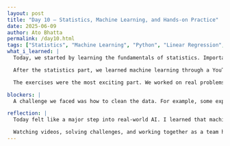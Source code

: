 ```yaml
---
layout: post
title: "Day 10 – Statistics, Machine Learning, and Hands-on Practice"
date: 2025-06-09
author: Ato Bhatta
permalink: /day10.html
tags: ["Statistics", "Machine Learning", "Python", "Linear Regression", "Supervised Learning", "Team Learning"]
what_i_learned: | 
  Today, we started by learning the fundamentals of statistics. Important concepts like variables, input features, and dependent vs. independent variables were introduced. We also looked at the formula `y = mx + b`, which is the base of linear regression and helps explain how machine learning models adjust weights and bias to learn from data.

  After the statistics part, we learned machine learning through a YouTube tutorial. It showed us how supervised learning works by training a computer with labeled data—data that already has answers. We also briefly discussed unsupervised learning, where the computer learns patterns without having labels or answers.

  The exercises were the most exciting part. We worked on real problems like predicting house prices using area, number of bedrooms, and age. Another task was to predict someone's salary based on experience, test scores, and interview performance. These hands-on examples helped us understand how Python and machine learning models can be used to predict real-world results.

blockers: |
  A challenge we faced was how to clean the data. For example, some experience values were written as words like "five", and we had to convert them to numbers using the `word2number` library. We also had to handle missing values using `.fillna()`. It took some effort, but we got it to work with the help of the tutorial and teamwork.

reflection: |
  Today felt like a major step into real-world AI. I learned that machine learning is not just theory; it’s something I can now practice using real data and Python. Predicting salaries and home prices gave me confidence and made the learning feel useful and exciting.

  Watching videos, solving challenges, and working together as a team helped me feel more capable. I’m excited to explore more datasets and models in the coming days and continue growing my skills as a future data scientist.
---
```

